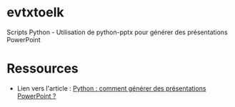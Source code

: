 # evtxtoelk

Scripts Python - Utilisation de python-pptx pour générer des présentations PowerPoint

# Ressources

- Lien vers l'article : [Python : comment générer des présentations PowerPoint ?](https://www.it-connect.fr/generer-des-presentations-powerpoint-avec-python/)